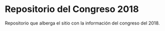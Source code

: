 # Repositorio del Congreso 2018
Repositorio que alberga el sitio con la información del congreso del 2018.
